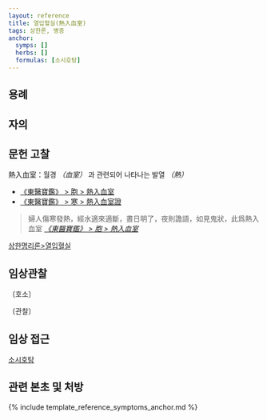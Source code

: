 ```yaml
---
layout: reference
title: 열입혈실(熱入血室)
tags: 상한론, 병증
anchor:
  symps: []
  herbs: []
  formulas: [소시호탕]
---
```



## 용례



## 자의



## 문헌 고찰

熱入血室：월경 _（血室）_ 과 관련되어 나타나는 발열 _（熱）_
* [《東醫寶鑑》 > 胞 > 熱入血室](https://mediclassics.kr/books/8/volume/3#content_1372)
* [《東醫寶鑑》 > 寒 > 熱入血室證](https://mediclassics.kr/books/8/volume/11#content_225)

> 婦人傷寒發熱，經水適來適斷，晝日明了，夜則譫語，如見鬼狀，此爲熱入血室 _[《東醫寶鑑》 > 胞 > 熱入血室](https://mediclassics.kr/books/8/volume/3#content_1372)_


[상한명리론>열입혈실]({{site.baseurl}}/reference/Books/Etc/상한명리론#열입혈실)

## 임상관찰

〔호소〕


〔관찰〕


## 임상 접근

[소시호탕]({{site.formulaurl}/소시호탕)

## 관련 본초 및 처방


{% include template_reference_symptoms_anchor.md %}

